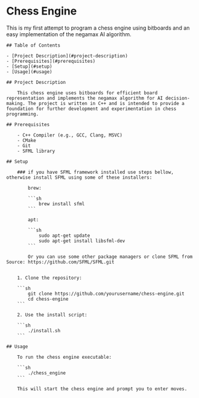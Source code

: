 # Chess Engine

This is my first attempt to program a chess engine using bitboards and an easy implementation of the negamax AI algorithm.

	## Table of Contents

	- [Project Description](#project-description)
	- [Prerequisites](#prerequisites)
	- [Setup](#setup)
	- [Usage](#usage)

	## Project Description

		This chess engine uses bitboards for efficient board representation and implements the negamax algorithm for AI decision-making. The project is written in C++ and is intended to provide a foundation for further development and experimentation in chess programming.

	## Prerequisites

		- C++ Compiler (e.g., GCC, Clang, MSVC)
		- CMake
		- Git
		- SFML library

	## Setup

		### if you have SFML framework installed use steps bellow, otherwise install SFML using some of these installers:

			brew:

			```sh
				brew install sfml
			```

			apt:

			```sh
				sudo apt-get update
				sudo apt-get install libsfml-dev
			```

			Or you can use some other package managers or clone SFML from Source: https://github.com/SFML/SFML.git


		1. Clone the repository:

		```sh
			git clone https://github.com/yourusername/chess-engine.git
			cd chess-engine
		```

		2. Use the install script:

		```sh
			./install.sh
		```

	## Usage

		To run the chess engine executable:

		```sh
			./chess_engine
		```

		This will start the chess engine and prompt you to enter moves.
